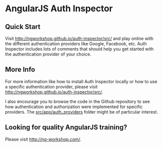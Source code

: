 # AngularJS Auth Inspector

## Quick Start

Visit http://ngworkshop.github.io/auth-inspector/src/ and play online with the different authentication providers like Google, Facebook, etc. Auth Inspector includes lots of comments that should help you get started with the authentication provider of your choice.

## More Info

For more information like how to install Auth Inspector locally or how to use a specific authentication provider, please visit http://ngworkshop.github.io/auth-inspector/src/.

I also encourage you to browse the code in the Github repository to see how authentication and authorization were implemented for specific providers. The [src/app/auth_providers](https://github.com/ngworkshop/auth-inspector/tree/gh-pages/src/app/auth_providers) folder might be of particular interest.

## Looking for quality AngularJS training?

Please visit http://ng-workshop.com/.

